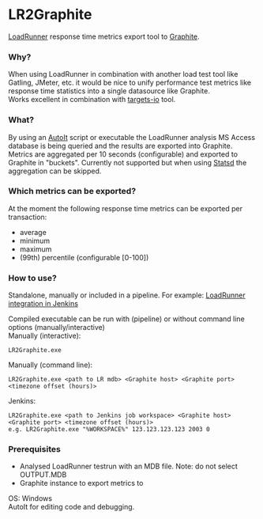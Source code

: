 # LR2Graphite
[LoadRunner](<http://www8.hp.com/nl/nl/software-solutions/loadrunner-load-testing/>) response time metrics export tool to [Graphite](https://graphite.readthedocs.io/en/latest/).

### Why?
When using LoadRunner in combination with another load test tool like Gatling, JMeter, etc. it would be nice to unify performance test metrics like response time statistics into a single datasource like Graphite.  
Works excellent in combination with [targets-io](https://github.com/dmoll1974/targets-io) tool.

### What?
By using an [AutoIt](https://www.autoitscript.com/site/) script or executable the LoadRunner analysis MS Access database is being queried and the results are exported into Graphite.
Metrics are aggregated per 10 seconds (configurable) and exported to Graphite in "buckets". Currently not supported but when using [Statsd](https://github.com/etsy/statsd) the aggregation can be skipped.

### Which metrics can be exported?
At the moment the following response time metrics can be exported per transaction:  
- average
- minimum
- maximum
- (99th) percentile (configurable [0-100])

### How to use?
Standalone, manually or included in a pipeline. For example: [LoadRunner integration in Jenkins](https://wiki.jenkins-ci.org/display/JENKINS/HP+Application+Automation+Tools)   

Compiled executable can be run with (pipeline) or without command line options (manually/interactive)   
Manually (interactive):
```
LR2Graphite.exe  
```
Manually (command line):
```
LR2Graphite.exe <path to LR mdb> <Graphite host> <Graphite port> <timezone offset (hours)>  
```
Jenkins:
```
LR2Graphite.exe <path to Jenkins job workspace> <Graphite host> <Graphite port> <timezone offset (hours)>  
e.g. LR2Graphite.exe "%WORKSPACE%" 123.123.123.123 2003 0  
```


### Prerequisites
- Analysed LoadRunner testrun with an MDB file. Note: do not select OUTPUT.MDB  
- Graphite instance to export metrics to

OS: Windows  
AutoIt for editing code and debugging.  
